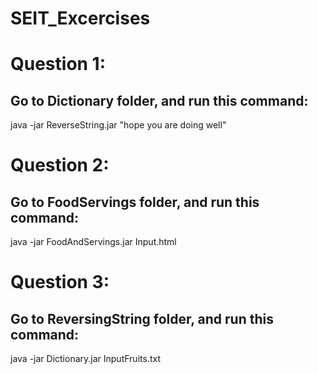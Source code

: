 # SEIT_Excercises
# Question 1: 
## Go to Dictionary folder, and run this command:
java -jar ReverseString.jar "hope you are doing well"

# Question 2:
## Go to FoodServings folder, and run this command:
java -jar FoodAndServings.jar Input.html

# Question 3:
## Go to ReversingString folder, and run this command:
java -jar Dictionary.jar InputFruits.txt
